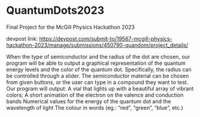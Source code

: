 # QuantumDots2023
Final Project for the McGill Physics Hackathon 2023

devpost link: 
https://devpost.com/submit-to/19567-mcgill-physics-hackathon-2023/manage/submissions/450790-quandom/project_details/

When the type of semiconductor and the radius of the dot are chosen, our program will be able to output a graphical representation of the quantum energy levels and the color of the quantum dot. Specifically, the radius can be controlled through a slider. The semiconductor material can be chosen from given buttons, or the user can type in a compound they want to test. 
Our program will output:
    A vial that lights up with a beautiful array of vibrant colors;
    A short animation of the electron on the valence and conduction bands
    Numerical values for the energy of the quantum dot and the wavelength of light
    The colour in words (eg.: “red”, “green”, “blue”, etc.)
